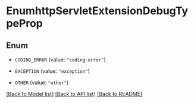 # EnumhttpServletExtensionDebugTypeProp

## Enum


* `CODING_ERROR` (value: `"coding-error"`)

* `EXCEPTION` (value: `"exception"`)

* `OTHER` (value: `"other"`)


[[Back to Model list]](../README.md#documentation-for-models) [[Back to API list]](../README.md#documentation-for-api-endpoints) [[Back to README]](../README.md)


